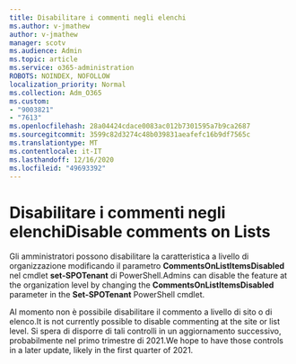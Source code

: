 ```yaml
---
title: Disabilitare i commenti negli elenchi
ms.author: v-jmathew
author: v-jmathew
manager: scotv
ms.audience: Admin
ms.topic: article
ms.service: o365-administration
ROBOTS: NOINDEX, NOFOLLOW
localization_priority: Normal
ms.collection: Adm_O365
ms.custom:
- "9003821"
- "7613"
ms.openlocfilehash: 28a04424cdace0083ac012b7301595a7b9ca2687
ms.sourcegitcommit: 3599c82d3274c48b039831aeafefc16b9df7565c
ms.translationtype: MT
ms.contentlocale: it-IT
ms.lasthandoff: 12/16/2020
ms.locfileid: "49693392"
---
```

# <a name="disable-comments-on-lists"></a><span data-ttu-id="28567-102">Disabilitare i commenti negli elenchi</span><span class="sxs-lookup"><span data-stu-id="28567-102">Disable comments on Lists</span></span>

<span data-ttu-id="28567-103">Gli amministratori possono disabilitare la caratteristica a livello di organizzazione modificando il parametro **CommentsOnListItemsDisabled** nel cmdlet **set-SPOTenant** di PowerShell.</span><span class="sxs-lookup"><span data-stu-id="28567-103">Admins can disable the feature at the organization level by changing the **CommentsOnListItemsDisabled** parameter in the **Set-SPOTenant** PowerShell cmdlet.</span></span>

<span data-ttu-id="28567-104">Al momento non è possibile disabilitare il commento a livello di sito o di elenco.</span><span class="sxs-lookup"><span data-stu-id="28567-104">It is not currently possible to disable commenting at the site or list level.</span></span> <span data-ttu-id="28567-105">Si spera di disporre di tali controlli in un aggiornamento successivo, probabilmente nel primo trimestre di 2021.</span><span class="sxs-lookup"><span data-stu-id="28567-105">We hope to have those controls in a later update, likely in the first quarter of 2021.</span></span>
